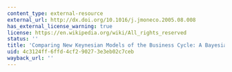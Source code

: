 ```yaml
---
content_type: external-resource
external_url: http://dx.doi.org/10.1016/j.jmoneco.2005.08.008
has_external_license_warning: true
license: https://en.wikipedia.org/wiki/All_rights_reserved
status: ''
title: 'Comparing New Keynesian Models of the Business Cycle: A Bayesian Approach'
uid: 4c3124ff-6ffd-4cf2-9027-3e3eb02c7ceb
wayback_url: ''
---
```

